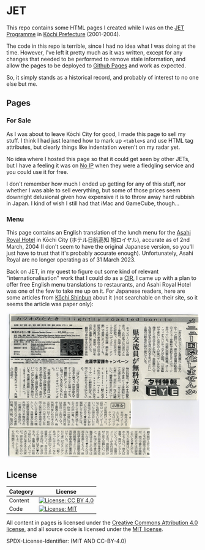 # JET

This repo contains some HTML pages I created while I was on the
[JET Programme][] in [Kōchi Prefecture][] (2001-2004).

The code in this repo is terrible, since I had no idea what I was doing at the
time. However, I've left it pretty much as it was written, except for any
changes that needed to be performed to remove stale information, and allow the
pages to be deployed to [Github Pages][] and work as expected.

So, it simply stands as a historical record, and probably of interest to no one
else but me.

## Pages

### For Sale

As I was about to leave Kōchi City for good, I made this page to sell my stuff.
I think I had just learned how to mark up `<table>`s and use HTML tag
attributes, but clearly things like indentation weren't on my radar yet.

No idea where I hosted this page so that it could get seen by other JETs, but
I have a feeling it was on [No IP][] when they were a fledgling service and you
could use it for free.

I don't remember how much I ended up getting for any of this stuff, nor whether
I was able to sell everything, but some of those prices seem downright
delusional given how expensive it is to throw away hard rubbish in Japan. I kind
of wish I still had that iMac and GameCube, though...

### Menu

This page contains an English translation of the lunch menu for the
[Asahi Royal Hotel][] in Kōchi City (ホテル日航高知 旭ロイヤル), accurate as of
2nd March, 2004 (I don't seem to have the original Japanese version, so you'll
just have to trust that it's probably accurate enough). Unfortunately, Asahi
Royal are no longer operating as of 31 March 2023.

Back on JET, in my quest to figure out some kind of relevant
"internationalisation" work that I could do as a [CIR][], I came up with a
plan to offer free English menu translations to restaurants, and Asahi Royal
Hotel was one of the few to take me up on it. For Japanese readers, here are
some articles from [Kōchi Shinbun][] about it (not searchable on their site, so
it seems the article was paper only):

![Menu internationalisation][Menu internationalisation image url]

## License

| Category |                         License                           |
|----------|-----------------------------------------------------------|
| Content  | [![License: CC BY 4.0][license-cc-badge]][license-cc-url] |
| Code     | [![License: MIT][license-mit-badge]][license-mit-url]     |

All content in pages is licensed under the [Creative Commons Attribution 4.0
license][license-cc], and all source code is licensed under the
[MIT license][license-mit].

SPDX-License-Identifier: (MIT AND CC-BY-4.0)

[Asahi Royal Hotel]: https://www.nikko-kochi.jp/
[CIR]: https://jetprogramme.org/en/positions/
[Github Pages]: https://pages.github.com/
[JET Programme]: http://jetprogramme.org/en/
[Kōchi Prefecture]: https://en.wikipedia.org/wiki/K%C5%8Dchi_Prefecture
[Kōchi Shinbun]: https://www.kochinews.co.jp/
[license-cc]: LICENSE-CC-BY-4.0.txt
[license-cc-badge]: https://licensebuttons.net/l/by/4.0/80x15.png
[license-cc-url]: https://creativecommons.org/licenses/by/4.0/
[license-mit]: LICENSE-MIT.txt
[license-mit-badge]: https://img.shields.io/badge/License-MIT-lightgrey.svg
[license-mit-url]: https://opensource.org/licenses/MIT
[Menu internationalisation image url]: ./Menus/Menu-Translation-Articles.jpg
[No IP]: https://www.noip.com/

